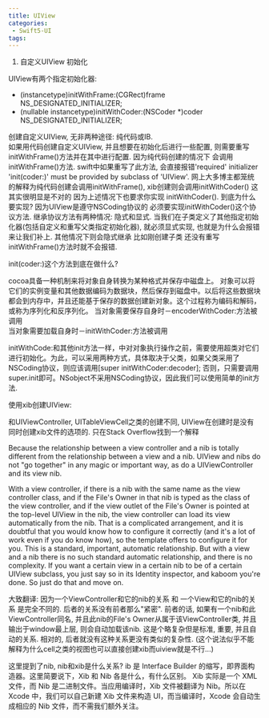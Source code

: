 ```yaml
---
title: UIView
categories:
 - Swift5-UI
tags:
---
```



1. 自定义UIView 初始化

UIView有两个指定初始化器:
- (instancetype)initWithFrame:(CGRect)frame NS_DESIGNATED_INITIALIZER;
- (nullable instancetype)initWithCoder:(NSCoder *)coder NS_DESIGNATED_INITIALIZER;


创建自定义UIView, 无非两种途径: 纯代码或IB.   
如果用代码创建自定义UIView, 并且想要在初始化后进行一些配置, 则需要重写initWithFrame()方法并在其中进行配置. 因为纯代码创建的情况下 会调用initWithFrame()方法. swift中如果重写了此方法, 会直接报错'required' initializer 'init(coder:)' must be provided by subclass of 'UIView'. 
网上大多博主都笼统的解释为纯代码创建会调用initWithFrame(), xib创建则会调用initWithCoder() 这其实很明显是不对的 因为上述情况下也要求你实现
initWithCoder(). 到底为什么要实现? 因为UIView是遵守NSCoding协议的 必须要实现initWithCoder()这个协议方法. 继承协议方法有两种情况: 隐式和显式. 当我们在子类定义了其他指定初始化器(包括自定义和重写父类指定初始化器), 就必须显式实现, 也就是为什么会报错来让我们补上. 其他情况下则会隐式继承 比如刚创建子类 还没有重写initWithFrame()方法时就不会报错. 

init(coder:)这个方法到底在做什么?

cocoa具备一种机制来将对象自身转换为某种格式并保存中磁盘上。 
对象可以将它们的实例变量和其他数据编码为数据块，然后保存到磁盘中。以后将这些数据块都会到内存中，并且还能基于保存的数据创建新对象。这个过程称为编码和解码，或称为序列化和反序列化。 
当对象需要保存自身时－encoderWithCoder:方法被调用   
当对象需要加载自身时－initWithCoder:方法被调用  

initWithCode:和其他init方法一样，中对对象执行操作之前，需要使用超类对它们进行初始化。为此，可以采用两种方式，具体取决于父类，如果父类采用了NSCoding协议，则应该调用[super initWithCoder:decoder]; 否则，只需要调用super.init即可。NSobject不采用NSCoding协议，因此我们可以使用简单的init方法.


使用xib创建UIView:

和UIViewController, UITableViewCell之类的创建不同, UIView在创建时是没有同时创建xib文件的选项的. 只在Stack Overflow找到一个解释 

Because the relationship between a view controller and a nib is totally different from the relationship between a view and a nib. UIView and nibs do not "go together" in any magic or important way, as do a UIViewController and its view nib.

With a view controller, if there is a nib with the same name as the view controller class, and if the File's Owner in that nib is typed as the class of the view controller, and if the view outlet of the File's Owner is pointed at the top-level UIView in the nib, the view controller can load its view automatically from the nib. That is a complicated arrangement, and it is doubtful that you would know how to configure it correctly (and it's a lot of work even if you do know how), so the template offers to configure it for you. This is a standard, important, automatic relationship.
But with a view and a nib there is no such standard automatic relationship, and there is no complexity. If you want a certain view in a certain nib to be of a certain UIView subclass, you just say so in its Identity inspector, and kaboom you're done. So just do that and move on.


大致翻译: 
因为一个ViewController和它的nib的关系 和 一个View和它的nib的关系 是完全不同的. 后者的关系没有前者那么"紧密". 前者的话, 如果有一个nib和此ViewController同名, 并且此nib的File's Owner从属于该ViewController类, 并且输出于window最上层, 则会自动加载该nib. 这是个略复杂但是标准, 重要, 并且自动的关系. 相对的, 后者就没有这种关系更没有类似的复杂性. 
(这个说法似乎不能解释为什么cell之类的视图也可以直接创建xib而uiview就是不行...)


这里提到了nib, nib和xib是什么关系?
ib 是 Interface Builder 的缩写，即界面构造器。这里简要说下，Xib 和 Nib 各是什么，有什么区别。
Xib 实际是一个 XML 文件，而 Nib 是二进制文件。当应用编译时，Xib 文件被翻译为 Nib。所以在 Xcode 中，我们可以自己新建 Xib 文件来构造 UI，而当编译时，Xcode 会自动生成相应的 Nib 文件，而不需我们额外关注。
